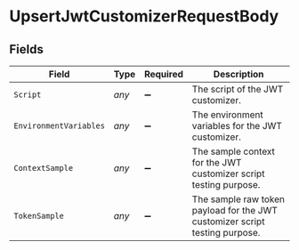 # UpsertJwtCustomizerRequestBody


## Fields

| Field                                                                       | Type                                                                        | Required                                                                    | Description                                                                 |
| --------------------------------------------------------------------------- | --------------------------------------------------------------------------- | --------------------------------------------------------------------------- | --------------------------------------------------------------------------- |
| `Script`                                                                    | *any*                                                                       | :heavy_minus_sign:                                                          | The script of the JWT customizer.                                           |
| `EnvironmentVariables`                                                      | *any*                                                                       | :heavy_minus_sign:                                                          | The environment variables for the JWT customizer.                           |
| `ContextSample`                                                             | *any*                                                                       | :heavy_minus_sign:                                                          | The sample context for the JWT customizer script testing purpose.           |
| `TokenSample`                                                               | *any*                                                                       | :heavy_minus_sign:                                                          | The sample raw token payload for the JWT customizer script testing purpose. |